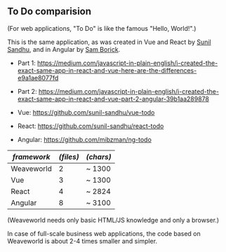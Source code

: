 ## To Do comparision ##

(For web applications, "To Do" is like the famous "Hello, World!".)

This is the same application, as was created in Vue and React by [Sunil Sandhu](https://medium.com/@sunilsandhu), and in Angular by [Sam Borick](https://medium.com/@mibzman).
* Part 1: https://medium.com/javascript-in-plain-english/i-created-the-exact-same-app-in-react-and-vue-here-are-the-differences-e9a1ae8077fd
* Part 2: https://medium.com/javascript-in-plain-english/i-created-the-exact-same-app-in-react-and-vue-part-2-angular-39b1aa289878

* Vue: https://github.com/sunil-sandhu/vue-todo
* React: https://github.com/sunil-sandhu/react-todo
* Angular: https://github.com/mibzman/ng-todo

| _framework_  | _(files)_ | _(chars)_ 
| ------------- | --- | --- 
| Weaveworld  | 2 | ~ 1300 
| Vue  | 3 | ~ 1300  
| React  | 4 | ~ 2824 
| Angular |8| ~ 3100

(Weaveworld needs only basic HTML/JS knowledge and only a browser.)

In case of full-scale business web applications, the code based on Weaveworld is about 2-4 times smaller and simpler.